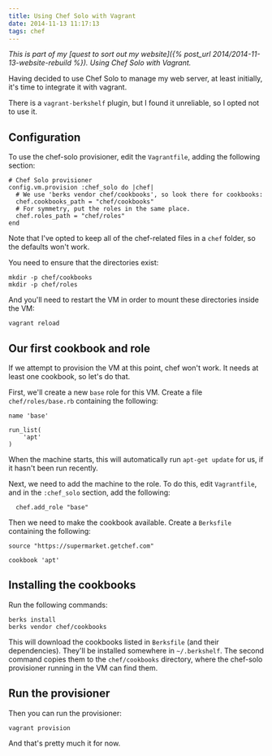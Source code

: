 ```yaml
---
title: Using Chef Solo with Vagrant
date: 2014-11-13 11:17:13
tags: chef
---
```


*This is part of my [quest to sort out my website]({% post_url 2014/2014-11-13-website-rebuild %}).
Using Chef Solo with Vagrant.*

Having decided to use Chef Solo to manage my web server, at least initially,
it's time to integrate it with vagrant.

There is a `vagrant-berkshelf` plugin, but I found it unreliable, so I opted
not to use it.

## Configuration

To use the chef-solo provisioner, edit the `Vagrantfile`, adding the following
section:

    # Chef Solo provisioner
    config.vm.provision :chef_solo do |chef|
      # We use 'berks vendor chef/cookbooks', so look there for cookbooks:
      chef.cookbooks_path = "chef/cookbooks"
      # For symmetry, put the roles in the same place.
      chef.roles_path = "chef/roles"
    end

Note that I've opted to keep all of the chef-related files in a `chef` folder,
so the defaults won't work.

You need to ensure that the directories exist:

    mkdir -p chef/cookbooks
    mkdir -p chef/roles

And you'll need to restart the VM in order to mount these directories inside
the VM:

    vagrant reload

## Our first cookbook and role

If we attempt to provision the VM at this point, chef won't work. It needs at
least one cookbook, so let's do that.

First, we'll create a new `base` role for this VM. Create a file
`chef/roles/base.rb` containing the following:

    name 'base'

    run_list(
        'apt'
    )

When the machine starts, this will automatically run `apt-get update` for us,
if it hasn't been run recently.

Next, we need to add the machine to the role. To do this, edit `Vagrantfile`,
and in the `:chef_solo` section, add the following:

      chef.add_role "base"

Then we need to make the cookbook available. Create a `Berksfile` containing
the following:

    source "https://supermarket.getchef.com"

    cookbook 'apt'

## Installing the cookbooks

Run the following commands:

    berks install
    berks vendor chef/cookbooks

This will download the cookbooks listed in `Berksfile` (and their
dependencies). They'll be installed somewhere in `~/.berkshelf`. The second
command copies them to the `chef/cookbooks` directory, where the chef-solo
provisioner running in the VM can find them.

## Run the provisioner

Then you can run the provisioner:

    vagrant provision

And that's pretty much it for now.
